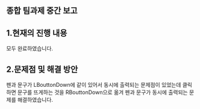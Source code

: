 ## 종합 팀과제 중간 보고

## 1.현재의 진행 내용
모두 완료하였습니다.
## 2.문제점 및 해결 방안
펜과 문구가 LBouttonDown에 같이 있어서 동시에 출력되는 문제점이 있었는데 클릭하면 문구를 뜨게하는 것을 RBouttonDown으로 옮겨 펜과 문구가 동시에 출력되는 문제를 해결하였습니다.
